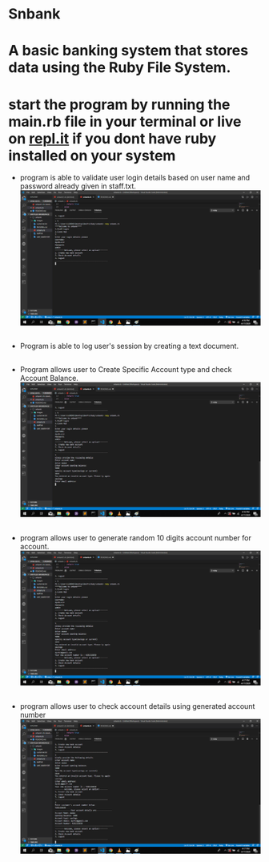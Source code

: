 # Snbank
# A basic banking system that stores data using the Ruby File System. 
# 
# start the program by running the main.rb file in your terminal or live on [repl.it](https://repl.it/repls/HeartfeltLeanData) if you dont have ruby installed on your system
* program is able to validate user login details based on user name and password already given in staff.txt. ![validate password](https://github.com/dyn4casie/snbank/blob/master/images/Screenshot%20(348).png)
## 
* Program is able to log user's session by creating a text document.
## 
* Program allows user to Create Specific Account type and check Account Balance. ![specify account type](https://github.com/dyn4casie/snbank/blob/master/images/Screenshot%20(350).png)
## 
* program allows user to generate random 10 digits account number for account. ![generate account number](https://github.com/dyn4casie/snbank/blob/master/images/Screenshot%20(351).png)
## 
* program allows user to check account details using generated account number ![check account details using generated account number](https://github.com/dyn4casie/snbank/blob/master/images/Screenshot%20(352).png)